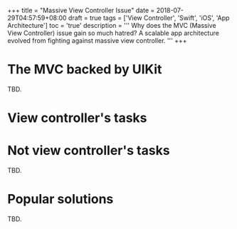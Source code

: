 +++
title       = "Massive View Controller Issue"
date        = 2018-07-29T04:57:59+08:00
draft       = true
tags        = ['View Controller', 'Swift', 'iOS', 'App Architecture']
toc         = 'true'
description = '''
Why does the MVC (Massive View Controller) issue gain so much hatred? A
scalable app architecture evolved from fighting against massive view
controller.
'''
+++

# The MVC backed by UIKit

TBD.

# View controller's tasks

# Not view controller's tasks

TBD.

# Popular solutions

TBD.
